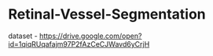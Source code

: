 # Retinal-Vessel-Segmentation

dataset - https://drive.google.com/open?id=1qiqRUqafajm97P2fAzCeCJWavd6yCrjH
